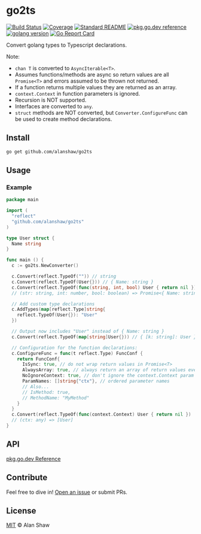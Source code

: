 # go2ts

[![Build Status](https://travis-ci.org/alanshaw/go2ts.svg?branch=main)](https://travis-ci.org/alanshaw/go2ts)
[![Coverage](https://codecov.io/gh/alanshaw/go2ts/branch/master/graph/badge.svg)](https://codecov.io/gh/alanshaw/go2ts)
[![Standard README](https://img.shields.io/badge/readme%20style-standard-brightgreen.svg)](https://github.com/RichardLitt/standard-readme)
[![pkg.go.dev reference](https://img.shields.io/badge/go.dev-reference-007d9c?logo=go&logoColor=white)](https://pkg.go.dev/github.com/alanshaw/go2ts)
[![golang version](https://img.shields.io/badge/golang-%3E%3D1.15.0-orange.svg)](https://golang.org/)
[![Go Report Card](https://goreportcard.com/badge/github.com/alanshaw/go2ts)](https://goreportcard.com/report/github.com/alanshaw/go2ts)

Convert golang types to Typescript declarations.

Note:
* `chan T` is converted to `AsyncIterable<T>`.
* Assumes functions/methods are async so return values are all `Promise<T>` and errors assumed to be thrown not returned.
* If a function returns multiple values they are returned as an array.
* `context.Context` in function parameters is ignored.
* Recursion is NOT supported.
* Interfaces are converted to `any`.
* `struct` methods are NOT converted, but `Converter.ConfigureFunc` can be used to create method declarations.

## Install

```sh
go get github.com/alanshaw/go2ts
```

## Usage

### Example

```go
package main

import (
  "reflect"
  "github.com/alanshaw/go2ts"
)

type User struct {
  Name string
}

func main () {
  c := go2ts.NewConverter()

  c.Convert(reflect.TypeOf("")) // string
  c.Convert(reflect.TypeOf(User{})) // { Name: string }
  c.Convert(reflect.TypeOf(func(string, int, bool) User { return nil })
  // (str: string, int: number, bool: boolean) => Promise<{ Name: string }>

  // Add custom type declarations
  c.AddTypes(map[reflect.Type]string{
    reflect.TypeOf(User{}): "User"
  })

  // Output now includes "User" instead of { Name: string }
  c.Convert(reflect.TypeOf(map[string]User{})) // { [k: string]: User }

  // Configuration for the function declarations:
  c.ConfigureFunc = func(t reflect.Type) FuncConf {
    return FuncConf{
      IsSync: true, // do not wrap return values in Promise<T>
      AlwaysArray: true, // always return an array of return values even if there's only 1
      NoIgnoreContext: true, // don't ignore the context.Context param
      ParamNames: []string{"ctx"}, // ordered parameter names
      // Also...
      // IsMethod: true,
      // MethodName: "MyMethod"
    }
  }
  c.Convert(reflect.TypeOf(func(context.Context) User { return nil })
  // (ctx: any) => [User]
}
```

## API

[pkg.go.dev Reference](https://pkg.go.dev/github.com/alanshaw/go2ts)

## Contribute

Feel free to dive in! [Open an issue](https://github.com/alanshaw/go2ts/issues/new) or submit PRs.

## License

[MIT](LICENSE) © Alan Shaw
